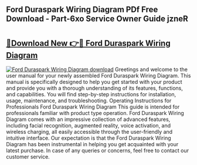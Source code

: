 ## Ford Duraspark Wiring Diagram PDf Free Download - Part-6xo Service Owner Guide jzneR

# <h2><a href="http://dfp5c2n.blite.top/?on=Ford+Duraspark+Wiring+Diagram">🔗Download New 👉🔴 Ford Duraspark Wiring Diagram</a></h2>

[![Ford Duraspark Wiring Diagram download](https://i.imgur.com/lujVjoI.png)](http://dfp5c2n.blite.top/?on=Ford+Duraspark+Wiring+Diagram)
Greetings and welcome to the user manual for your newly assembled Ford Duraspark Wiring Diagram. This manual is specifically designed to help you get started with your product and provide you with a thorough understanding of its features, functions, and capabilities. You will find step-by-step instructions for installation, usage, maintenance, and troubleshooting. Operating Instructions for Professionals Ford Duraspark Wiring Diagram This guide is intended for professionals familiar with product type operation. Ford Duraspark Wiring Diagram comes with an impressive collection of advanced features, including facial recognition, augmented reality, voice activation, and wireless charging, all easily accessible through the user-friendly and intuitive interface. Our expectation is that the Ford Duraspark Wiring Diagram has been instrumental in helping you get acquainted with your latest purchase. In case of any queries or concerns, feel free to contact our customer service.
